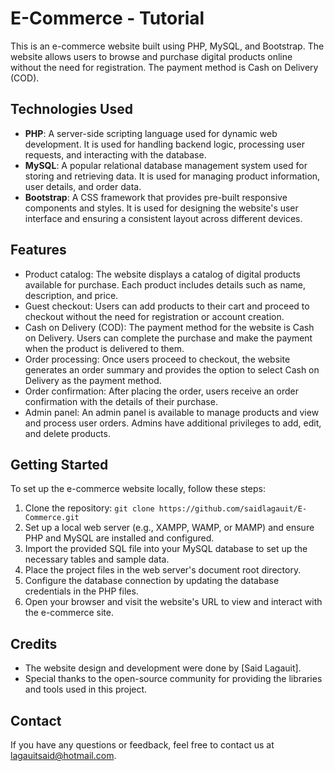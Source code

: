 # E-Commerce - Tutorial

This is an e-commerce website built using PHP, MySQL, and Bootstrap. The website allows users to browse and purchase digital products online without the need for registration. The payment method is Cash on Delivery (COD).

## Technologies Used

- **PHP**: A server-side scripting language used for dynamic web development. It is used for handling backend logic, processing user requests, and interacting with the database.
- **MySQL**: A popular relational database management system used for storing and retrieving data. It is used for managing product information, user details, and order data.
- **Bootstrap**: A CSS framework that provides pre-built responsive components and styles. It is used for designing the website's user interface and ensuring a consistent layout across different devices.

## Features

- Product catalog: The website displays a catalog of digital products available for purchase. Each product includes details such as name, description, and price.
- Guest checkout: Users can add products to their cart and proceed to checkout without the need for registration or account creation.
- Cash on Delivery (COD): The payment method for the website is Cash on Delivery. Users can complete the purchase and make the payment when the product is delivered to them.
- Order processing: Once users proceed to checkout, the website generates an order summary and provides the option to select Cash on Delivery as the payment method.
- Order confirmation: After placing the order, users receive an order confirmation with the details of their purchase.
- Admin panel: An admin panel is available to manage products and view and process user orders. Admins have additional privileges to add, edit, and delete products.

## Getting Started

To set up the e-commerce website locally, follow these steps:

1. Clone the repository: `git clone https://github.com/saidlagauit/E-Commerce.git`
2. Set up a local web server (e.g., XAMPP, WAMP, or MAMP) and ensure PHP and MySQL are installed and configured.
3. Import the provided SQL file into your MySQL database to set up the necessary tables and sample data.
4. Place the project files in the web server's document root directory.
5. Configure the database connection by updating the database credentials in the PHP files.
6. Open your browser and visit the website's URL to view and interact with the e-commerce site.

## Credits

- The website design and development were done by [Said Lagauit].
- Special thanks to the open-source community for providing the libraries and tools used in this project.

## Contact

If you have any questions or feedback, feel free to contact us at lagauitsaid@hotmail.com.